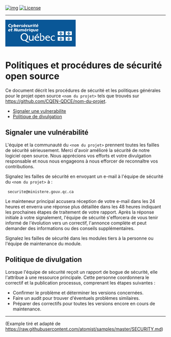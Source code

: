 <!-- ENTETE -->
[![img](https://img.shields.io/badge/Lifecycle-Experimental-339999)](https://www.quebec.ca/gouv/politiques-orientations/vitrine-numeriqc/accompagnement-des-organismes-publics/demarche-conception-services-numeriques)
[![License](https://img.shields.io/badge/Licence-LiLiQ--R-blue)](LICENSE_FR)

---

<div>
    <img src="./images/mcn.png">
</div>
<!-- FIN ENTETE -->

# <Nom du projet> Politiques et procédures de sécurité open source

Ce document décrit les procédures de sécurité et les politiques générales pour le
projet open source `<nom du projet>` tels que trouvés sur https://github.com/CQEN-QDCE/nom-du-projet.


  * [Signaler une vulnerabilite](#signaler-une-vulnerabilite)
  * [Politique de divulgation](#politique-de-divulgation)

## Signaler une vulnérabilité

L'équipe et la communauté du `<nom du projet>` prennent toutes les failles de sécurité
sérieusement. Merci d'avoir amélioré la sécurité de notre logiciel open source. 
Nous apprécions vos efforts et votre divulgation responsable et nous nous engageons à
nous efforcer de reconnaître vos contributions.

Signalez les failles de sécurité en envoyant un e-mail à l'équipe de sécurité du `<nom du projet>` à :
    
     securite@ministere.gouv.qc.ca

Le mainteneur principal accusera réception de votre e-mail dans les 24 heures et
enverra une réponse plus détaillée dans les 48 heures indiquant les prochaines étapes de
traitement de votre rapport. Après la réponse initiale à votre signalement, l'équipe de 
sécurité s'efforcera de vous tenir informé de l'évolution vers un correctif, 
l'annonce complète et peut demander des informations ou des conseils supplémentaires.

Signalez les failles de sécurité dans les modules tiers à la personne ou
l'équipe de maintenance du module.

## Politique de divulgation

Lorsque l'équipe de sécurité reçoit un rapport de bogue de sécurité, elle l'attribue
à une ressource principale. Cette personne coordonnera le correctif et la publication
processus, comprenant les étapes suivantes :

* Confirmer le problème et déterminer les versions concernées.
* Faire un audit pour trouver d'éventuels problèmes similaires.
* Préparer des correctifs pour toutes les versions encore en cours de maintenance. 


--- 
(Example tiré et adapté de https://raw.githubusercontent.com/atomist/samples/master/SECURITY.md)